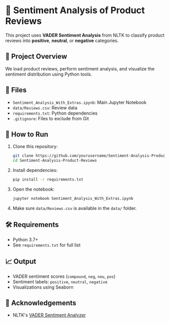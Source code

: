 # 🧠 Sentiment Analysis of Product Reviews

This project uses **VADER Sentiment Analysis** from NLTK to classify product reviews into **positive**, **neutral**, or **negative** categories.

## 📌 Project Overview

We load product reviews, perform sentiment analysis, and visualize the sentiment distribution using Python tools.

## 📁 Files

- `Sentiment_Analysis_With_Extras.ipynb`: Main Jupyter Notebook
- `data/Reviews.csv`: Review data
- `requirements.txt`: Python dependencies
- `.gitignore`: Files to exclude from Git

## 🚀 How to Run

1. Clone this repository:
   ```bash
   git clone https://github.com/yourusername/Sentiment-Analysis-Product-Reviews.git
   cd Sentiment-Analysis-Product-Reviews
   ```

2. Install dependencies:
   ```bash
   pip install -r requirements.txt
   ```

3. Open the notebook:
   ```bash
   jupyter notebook Sentiment_Analysis_With_Extras.ipynb
   ```

4. Make sure `data/Reviews.csv` is available in the `data/` folder.

## 🛠️ Requirements

- Python 3.7+
- See `requirements.txt` for full list

## 📈 Output

- VADER sentiment scores (`compound`, `neg`, `neu`, `pos`)
- Sentiment labels: `positive`, `neutral`, `negative`
- Visualizations using Seaborn

## 🙌 Acknowledgements

- NLTK's [VADER Sentiment Analyzer](https://github.com/cjhutto/vaderSentiment)

